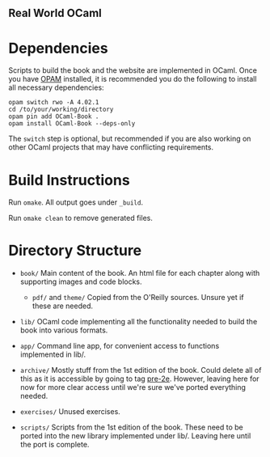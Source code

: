 Real World OCaml
----------------

Dependencies
============
Scripts to build the book and the website are implemented in
OCaml. Once you have [OPAM](https://opam.ocaml.org/) installed, it is
recommended you do the following to install all necessary
dependencies:

```
opam switch rwo -A 4.02.1
cd /to/your/working/directory
opam pin add OCaml-Book .
opam install OCaml-Book --deps-only
```

The `switch` step is optional, but recommended if you are also working
on other OCaml projects that may have conflicting requirements.


Build Instructions
==================
Run `omake`. All output goes under `_build`.

Run `omake clean` to remove generated files.


Directory Structure
===================
* `book/`
  Main content of the book. An html file for each chapter along with
  supporting images and code blocks.

  - `pdf/` and `theme/`
    Copied from the O'Reilly sources. Unsure yet if these are needed.

* `lib/`
  OCaml code implementing all the functionality needed to build the
  book into various formats.

* `app/`
  Command line app, for convenient access to functions implemented in
  lib/.

* `archive/`
  Mostly stuff from the 1st edition of the book. Could delete all of
  this as it is accessible by going to tag
  [pre-2e](https://github.com/yminsky/OCaml-Book/releases/tag/pre-2e). However,
  leaving here for now for more clear access until we're sure we've
  ported everything needed.

* `exercises/`
  Unused exercises.

* `scripts/`
  Scripts from the 1st edition of the book. These need to be ported
  into the new library implemented under lib/. Leaving here until the
  port is complete.
